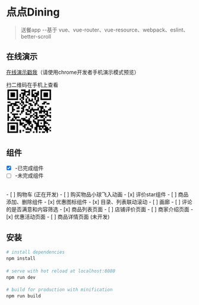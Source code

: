 # 点点Dining 
> 送餐app --基于 vue、vue-router、vue-resource、webpack、eslint、better-scroll

## 在线演示 

<a href="https://f2a.github.io/diandianDining" target=_blank>在线演示戳我</a>（请使用chrome开发者手机演示模式预览）

扫二维码在手机上查看<br />
<img src="https://raw.githubusercontent.com/F2a/diandianDining/master/QRcode.PNG" width="25%">


## 组件
- [x] -已完成组件 
- [ ] -未完成组件 
<br/>
- [ ] 购物车 (正在开发)
- [ ] 购买物品小球飞入动画 
- [x] 评价star组件 
- [ ] 商品添加、删除组件 
- [x] 优惠图标组件 
- [x] 目录、列表联动滚动 
- [ ] 画廊 
- [ ] 评论的是否满意和内容筛选 
- [x] 商品列表页面 
- [ ] 店铺评价页面 
- [ ] 商家介绍页面 
- [x] 优惠活动页面 
- [ ] 商品详情页面 (未开发)

## 安装

``` bash
# install dependencies
npm install

# serve with hot reload at localhost:8080
npm run dev

# build for production with minification
npm run build

```

